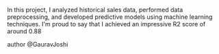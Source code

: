 In this project, I analyzed historical sales data, performed data preprocessing, and developed predictive models using machine learning techniques. I'm proud to say that I achieved an impressive R2 score of around 0.88

author @GauravJoshi
